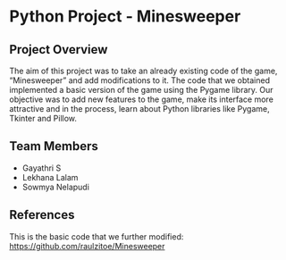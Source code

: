 # Python Project - Minesweeper
## Project Overview
The aim of this project was to take an already existing code of the game, “Minesweeper” and add modifications to it. The code that we obtained implemented a basic version of the game using the Pygame library. Our objective was to add new features to the game, make its interface more attractive and in the process, learn about Python libraries like Pygame, Tkinter and Pillow. 
## Team Members
* Gayathri S
* Lekhana Lalam 
* Sowmya Nelapudi 
## References
This is the basic code that we further modified:
https://github.com/raulzitoe/Minesweeper
